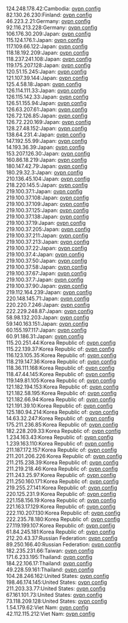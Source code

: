 124.248.178.42:Cambodia: [ovpn config](vpn/124_248_178_42.ovpn)  
82.130.26.230:Finland: [ovpn config](vpn/82_130_26_230.ovpn)  
46.223.2.21:Germany: [ovpn config](vpn/46_223_2_21.ovpn)  
92.116.213.228:Germany: [ovpn config](vpn/92_116_213_228.ovpn)  
106.176.30.209:Japan: [ovpn config](vpn/106_176_30_209.ovpn)  
115.124.176.1:Japan: [ovpn config](vpn/115_124_176_1.ovpn)  
117.109.66.122:Japan: [ovpn config](vpn/117_109_66_122.ovpn)  
118.18.192.209:Japan: [ovpn config](vpn/118_18_192_209.ovpn)  
118.237.241.108:Japan: [ovpn config](vpn/118_237_241_108.ovpn)  
119.175.207.128:Japan: [ovpn config](vpn/119_175_207_128.ovpn)  
120.51.15.245:Japan: [ovpn config](vpn/120_51_15_245.ovpn)  
121.107.39.144:Japan: [ovpn config](vpn/121_107_39_144.ovpn)  
125.4.58.18:Japan: [ovpn config](vpn/125_4_58_18.ovpn)  
126.114.111.33:Japan: [ovpn config](vpn/126_114_111_33.ovpn)  
126.115.142.33:Japan: [ovpn config](vpn/126_115_142_33.ovpn)  
126.51.155.94:Japan: [ovpn config](vpn/126_51_155_94.ovpn)  
126.63.207.61:Japan: [ovpn config](vpn/126_63_207_61.ovpn)  
126.72.126.85:Japan: [ovpn config](vpn/126_72_126_85.ovpn)  
126.72.220.169:Japan: [ovpn config](vpn/126_72_220_169.ovpn)  
128.27.48.152:Japan: [ovpn config](vpn/128_27_48_152.ovpn)  
138.64.231.4:Japan: [ovpn config](vpn/138_64_231_4.ovpn)  
147.192.55.99:Japan: [ovpn config](vpn/147_192_55_99.ovpn)  
14.193.36.39:Japan: [ovpn config](vpn/14_193_36_39.ovpn)  
153.207.126.30:Japan: [ovpn config](vpn/153_207_126_30.ovpn)  
160.86.18.219:Japan: [ovpn config](vpn/160_86_18_219.ovpn)  
180.147.42.79:Japan: [ovpn config](vpn/180_147_42_79.ovpn)  
180.29.32.3:Japan: [ovpn config](vpn/180_29_32_3.ovpn)  
210.136.45.104:Japan: [ovpn config](vpn/210_136_45_104.ovpn)  
218.220.145.5:Japan: [ovpn config](vpn/218_220_145_5.ovpn)  
219.100.37.1:Japan: [ovpn config](vpn/219_100_37_1.ovpn)  
219.100.37.108:Japan: [ovpn config](vpn/219_100_37_108.ovpn)  
219.100.37.109:Japan: [ovpn config](vpn/219_100_37_109.ovpn)  
219.100.37.125:Japan: [ovpn config](vpn/219_100_37_125.ovpn)  
219.100.37.138:Japan: [ovpn config](vpn/219_100_37_138.ovpn)  
219.100.37.19:Japan: [ovpn config](vpn/219_100_37_19.ovpn)  
219.100.37.205:Japan: [ovpn config](vpn/219_100_37_205.ovpn)  
219.100.37.211:Japan: [ovpn config](vpn/219_100_37_211.ovpn)  
219.100.37.213:Japan: [ovpn config](vpn/219_100_37_213.ovpn)  
219.100.37.22:Japan: [ovpn config](vpn/219_100_37_22.ovpn)  
219.100.37.4:Japan: [ovpn config](vpn/219_100_37_4.ovpn)  
219.100.37.50:Japan: [ovpn config](vpn/219_100_37_50.ovpn)  
219.100.37.58:Japan: [ovpn config](vpn/219_100_37_58.ovpn)  
219.100.37.67:Japan: [ovpn config](vpn/219_100_37_67.ovpn)  
219.100.37.7:Japan: [ovpn config](vpn/219_100_37_7.ovpn)  
219.100.37.90:Japan: [ovpn config](vpn/219_100_37_90.ovpn)  
219.112.164.239:Japan: [ovpn config](vpn/219_112_164_239.ovpn)  
220.148.145.71:Japan: [ovpn config](vpn/220_148_145_71.ovpn)  
220.220.7.246:Japan: [ovpn config](vpn/220_220_7_246.ovpn)  
222.229.248.87:Japan: [ovpn config](vpn/222_229_248_87.ovpn)  
58.98.132.203:Japan: [ovpn config](vpn/58_98_132_203.ovpn)  
59.140.163.151:Japan: [ovpn config](vpn/59_140_163_151.ovpn)  
60.155.197.117:Japan: [ovpn config](vpn/60_155_197_117.ovpn)  
60.91.186.31:Japan: [ovpn config](vpn/60_91_186_31.ovpn)  
115.20.251.44:Korea Republic of: [ovpn config](vpn/115_20_251_44.ovpn)  
115.22.139.37:Korea Republic of: [ovpn config](vpn/115_22_139_37.ovpn)  
116.123.105.35:Korea Republic of: [ovpn config](vpn/116_123_105_35.ovpn)  
118.219.147.36:Korea Republic of: [ovpn config](vpn/118_219_147_36.ovpn)  
118.36.111.168:Korea Republic of: [ovpn config](vpn/118_36_111_168.ovpn)  
118.47.44.145:Korea Republic of: [ovpn config](vpn/118_47_44_145.ovpn)  
119.149.81.105:Korea Republic of: [ovpn config](vpn/119_149_81_105.ovpn)  
121.182.194.153:Korea Republic of: [ovpn config](vpn/121_182_194_153.ovpn)  
121.182.58.195:Korea Republic of: [ovpn config](vpn/121_182_58_195.ovpn)  
121.182.66.94:Korea Republic of: [ovpn config](vpn/121_182_66_94.ovpn)  
121.191.39.10:Korea Republic of: [ovpn config](vpn/121_191_39_10.ovpn)  
125.180.94.214:Korea Republic of: [ovpn config](vpn/125_180_94_214.ovpn)  
14.63.32.247:Korea Republic of: [ovpn config](vpn/14_63_32_247.ovpn)  
175.211.236.85:Korea Republic of: [ovpn config](vpn/175_211_236_85.ovpn)  
182.228.209.33:Korea Republic of: [ovpn config](vpn/182_228_209_33.ovpn)  
1.234.163.43:Korea Republic of: [ovpn config](vpn/1_234_163_43.ovpn)  
1.239.163.110:Korea Republic of: [ovpn config](vpn/1_239_163_110.ovpn)  
211.187.172.157:Korea Republic of: [ovpn config](vpn/211_187_172_157.ovpn)  
211.201.206.226:Korea Republic of: [ovpn config](vpn/211_201_206_226.ovpn)  
211.215.238.39:Korea Republic of: [ovpn config](vpn/211_215_238_39.ovpn)  
211.219.218.46:Korea Republic of: [ovpn config](vpn/211_219_218_46.ovpn)  
211.243.25.97:Korea Republic of: [ovpn config](vpn/211_243_25_97.ovpn)  
211.250.160.171:Korea Republic of: [ovpn config](vpn/211_250_160_171.ovpn)  
219.255.27.141:Korea Republic of: [ovpn config](vpn/219_255_27_141.ovpn)  
220.125.231.9:Korea Republic of: [ovpn config](vpn/220_125_231_9.ovpn)  
221.158.156.19:Korea Republic of: [ovpn config](vpn/221_158_156_19.ovpn)  
221.163.17.129:Korea Republic of: [ovpn config](vpn/221_163_17_129.ovpn)  
222.110.207.130:Korea Republic of: [ovpn config](vpn/222_110_207_130.ovpn)  
222.235.78.180:Korea Republic of: [ovpn config](vpn/222_235_78_180.ovpn)  
27.119.199.107:Korea Republic of: [ovpn config](vpn/27_119_199_107.ovpn)  
61.84.245.181:Korea Republic of: [ovpn config](vpn/61_84_245_181.ovpn)  
212.20.43.37:Russian Federation: [ovpn config](vpn/212_20_43_37.ovpn)  
89.250.166.40:Russian Federation: [ovpn config](vpn/89_250_166_40.ovpn)  
182.235.231.66:Taiwan: [ovpn config](vpn/182_235_231_66.ovpn)  
171.6.233.195:Thailand: [ovpn config](vpn/171_6_233_195.ovpn)  
184.22.106.17:Thailand: [ovpn config](vpn/184_22_106_17.ovpn)  
49.228.59.161:Thailand: [ovpn config](vpn/49_228_59_161.ovpn)  
104.28.246.162:United States: [ovpn config](vpn/104_28_246_162.ovpn)  
198.46.174.145:United States: [ovpn config](vpn/198_46_174_145.ovpn)  
211.203.33.77:United States: [ovpn config](vpn/211_203_33_77.ovpn)  
67.161.101.73:United States: [ovpn config](vpn/67_161_101_73.ovpn)  
73.118.209.128:United States: [ovpn config](vpn/73_118_209_128.ovpn)  
1.54.179.62:Viet Nam: [ovpn config](vpn/1_54_179_62.ovpn)  
42.112.115.212:Viet Nam: [ovpn config](vpn/42_112_115_212.ovpn)  
